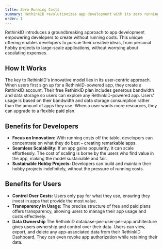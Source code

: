 ```yaml
---
title: Zero Running Costs
summary: RethinkID revolutionizes app development with its zero running costs model, liberating creators from financial overheads. Ideal for hobby projects or scalable apps, it provides a cost-effective foundation for growth, from niche to widespread use.
order: 1
---
```


RethinkID introduces a groundbreaking approach to app development empowering developers to create without running costs. This unique offering enables developers to pursue their creative ideas, from personal hobby projects to large-scale applications, without worrying about escalating expenses.

## How It Works

The key to RethinkID's innovative model lies in its user-centric approach. When users first sign up for a RethinkID-powered app, they create a RethinkID account. Their free RethinkID plan includes generous bandwidth and data storage so users can explore any RethinkID-powered app. Users' usage is based on their bandwidth and data storage consumption rather than the amount of apps they use. When a user wants more resources, they can upgrade to a flexible paid plan.

## Benefits for Developers

- **Focus on Innovation:** With running costs off the table, developers can concentrate on what they do best – creating remarkable apps.
- **Seamless Scalability:** If an app gains popularity, it can scale effortlessly. The cost of scaling is borne by the users who find value in the app, making the model sustainable and fair.
- **Sustainable Hobby Projects:** Developers can build and maintain their hobby projects indefinitely, without the pressure of running costs.

## Benefits for Users

- **Control Over Costs:** Users only pay for what they use, ensuring they invest in apps that provide the most value.
- **Transparency in Usage:** The precise structure of free and paid plans offers transparency, allowing users to manage their app usage and costs effectively.
- **Data Ownership** The RethinkID database-per-user-per-app architecture gives users ownership and control over their data. Users can view, export, and delete any app-associated data from their RethinkID Dashboard. They can even revoke app authorization while retaining their data.
